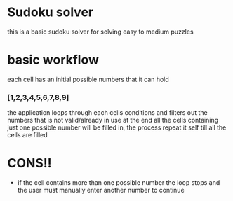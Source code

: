 # Sudoku solver

this is a basic sudoku solver for solving easy to medium puzzles

# basic workflow

each cell has an initial possible numbers that it can hold
### [1,2,3,4,5,6,7,8,9]

the application loops through each cells conditions and filters out the numbers that is not valid/already in use
at the end all the cells containing just one possible number will be filled in, the process repeat it self till all the cells are filled

# CONS!!
* if the cell contains more than one possible number the loop stops and the user must manually enter another number to continue

